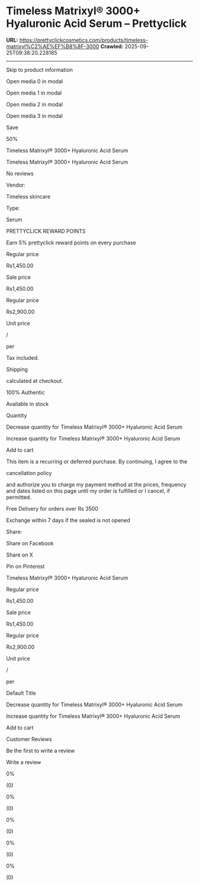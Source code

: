 # Timeless Matrixyl®️ 3000+ Hyaluronic Acid Serum – Prettyclick

**URL:** https://prettyclickcosmetics.com/products/timeless-matrixyl%C2%AE%EF%B8%8F-3000
**Crawled:** 2025-09-25T09:38:20.228185

---

Skip to product information

Open media 0 in modal

Open media 1 in modal

Open media 2 in modal

Open media 3 in modal

Save

50%

Timeless Matrixyl®️ 3000+ Hyaluronic Acid Serum

Timeless Matrixyl®️ 3000+ Hyaluronic Acid Serum

No reviews

Vendor:

Timeless skincare

Type:

Serum

PRETTYCLICK REWARD POINTS

Earn 5% prettyclick reward points on every purchase

Regular price

Rs1,450.00

Sale price

Rs1,450.00

Regular price

Rs2,900.00

Unit price

/

per

Tax included.

Shipping

calculated at checkout.

100% Authentic

Available in stock

Quantity

Decrease quantity for Timeless Matrixyl®️ 3000+ Hyaluronic Acid Serum

Increase quantity for Timeless Matrixyl®️ 3000+ Hyaluronic Acid Serum

Add to cart

This item is a recurring or deferred purchase. By continuing, I agree to the

cancellation policy

and authorize you to charge my payment method at the prices, frequency and dates listed on this page until my order is fulfilled or I cancel, if permitted.

Free Delivery for orders over Rs 3500

Exchange within 7 days if the sealed is not opened

Share:

Share on Facebook

Share on X

Pin on Pinterest

Timeless Matrixyl®️ 3000+ Hyaluronic Acid Serum

Regular price

Rs1,450.00

Sale price

Rs1,450.00

Regular price

Rs2,900.00

Unit price

/

per

Default Title

Decrease quantity for Timeless Matrixyl®️ 3000+ Hyaluronic Acid Serum

Increase quantity for Timeless Matrixyl®️ 3000+ Hyaluronic Acid Serum

Add to cart

Customer Reviews

Be the first to write a review

Write a review

0%

(0)

0%

(0)

0%

(0)

0%

(0)

0%

(0)